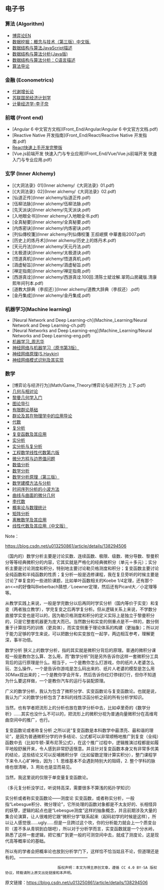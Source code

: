 ## 电子书


### 算法 (Algorithm)
* <a href="Algorithm/algorithmic-game-theory(en).pdf">博弈论EN</a>
* [数据挖掘：概念与技术（第三版）中文版.](Algorithm/数据挖掘：概念与技术（第三版）中文版.pdf)
* [数据结构与算法JavaScript描述](Algorithm/数据结构与算法JavaScript描述.pdf)
* <a href="Algorithm/数据结构与算法分析(Java版).pdf">数据结构与算法分析(Java版)</a>
* [数据结构与算法分析：C语言描述](Algorithm/数据结构与算法分析：C语言描述.pdf)
* [算法导论](Algorithm/算法导论.pdf)

### 金融 (Econometrics)

* [代谢增长论](Econometrics/代谢增长论.pdf)
* [苏联国民经济计划学](Econometrics/苏联国民经济计划学+.pdf)
* [计量经济学-李子奈](Econometrics/计量经济学-李子奈.pdf)


### 前端 (Front end)

* [Angular 6 中文官方文档](Front_End/Angular/Angular 6 中文官方文档.pdf)
* [Reactive Native 开发指南](Front_End/React/Reactive Native 开发指南.pdf)
* [React快速上手开发完整版](Front_End/React/React快速上手开发完整版.pdf)
* [Vue.js前端开发 快速入门与专业应用](Front_End/Vue/Vue.js前端开发 快速入门与专业应用.pdf)

### 玄学 (Inner Alchemy)

* [《大洞法录》01](Inner alchemy/《大洞法录》01.pdf)
* [《大洞法录》02](Inner alchemy/《大洞法录》02.pdf)
* [仙道正传](Inner alchemy/仙道正传.pdf)
* [伍柳法脉](Inner alchemy/伍柳法脉.pdf)
* [先天派诀](Inner alchemy/先天派诀.pdf)
* [入地眼全书](Inner alchemy/入地眼全书.pdf)
* [全真秘要](Inner alchemy/全真秘要.pdf)
* [内炼密诀](Inner alchemy/内炼密诀.pdf)
* [列仙傳校箋](Inner alchemy/列仙傳校箋 王叔岷撰 中華書局2007.pdf)
* [历史上的炼丹术](Inner alchemy/历史上的炼丹术.pdf)
* [天元丹法](Inner alchemy/天元丹法.pdf)
* [太极道诀](Inner alchemy/太极道诀.pdf)
* [悟道真机](Inner alchemy/悟道真机.pdf)
* [涵虚秘旨](Inner alchemy/涵虚秘旨.pdf)
* [禅定指南](Inner alchemy/禅定指南.pdf)
* [西游真诠](Inner alchemy/西游真诠.100回.清陈士斌诠解.翠筠山房藏版.清康熙年间刊本.pdf)
* [道教大辞典（李叔还）](Inner alchemy/道教大辞典（李叔还）.pdf)
* [金丹集成](Inner alchemy/金丹集成.pdf)

### 机器学习(Machine learning)

* [Neural Network and Deep Learning-ch](Machine_Learning/Neural Network and Deep Learning-ch.pdf)
* [Neural Networks and Deep Learning-eng](Machine_Learning/Neural Networks and Deep Learning-eng.pdf)
* [机器学习_周志华](Machine_Learning/机器学习_周志华.pdf)
* [神经网络与机器学习（原书第3版）](Machine_Learning/神经网络与机器学习（原书第3版）.pdf)
* <a href="Machine_Learning/神经网络原理(S.Haykin).pdf">神经网络原理(S.Haykin)</a>
* [神经网络模式识别及其实现](Machine_Learning/神经网络模式识别及其实现.pdf)


### 数学

* [博弈论与经济行为](Math/Game_Theory/博弈论与经济行为 上下.pdf)
* [几何与相对论](Math/Geometric/几何与相对论.pdf)
* [黎曼几何学入门](Math/Geometric/黎曼几何学入门.pdf)
* [图论导引](Math/Group_Theory/图论导引(中文版.原书第2版)-[美]Douglas.B.West-机械工业出版社.pdf)
* [有限群论基础](Math/Group_Theory/有限群论基础.pdf)
* [群论及其在物理学中的应用导论](Math/Group_Theory/群论及其在物理学中的应用导论.pdf)
* [代数](Math/代数(中文版)-[美]迈克尔-阿廷-机械工业出版社.pdf)
* [复分析](Math/复分析(中文版.原书第3版)-[美]Lars.V.Ahlfors-机械工业出版社-2005.pdf)
* [复变函数及其应用](Math/复变函数及其应用(中文版.原书第7版)-[美]James.Ward.Brown-机械工业出版社-2005.pdf)
* [实分析](Math/实分析(中文版.原书第3版)-[美]H.L.Royden-机械工业出版社-2006.pdf)
* [实分析与复分析](Math/实分析与复分析(中文版.原书第3版)-[美]Walter.Rudin-机械工业出版社.pdf)
* [工程数学线性代数第六版](Math/工程数学线性代数第六版.pdf)
* [微分方程与边界值问题](Math/微分方程与边界值问题(高清版).pdf)
* [数值分析](Math/数值分析(中文版.原书第3版)-[美]David.Kincaid-机械工业出版社.pdf)
* [数学分析](Math/数学分析(中文版.原书第2版)-[美]Tom.M.Apostol-机械工业出版社-2006.pdf)
* [数学分析原理（第三版）](Math/数学分析原理（第三版）.pdf)
* [数学建模方法与分析](Math/数学建模方法与分析(中文版.原书第2版)-[新西兰]米尔斯切特-机械工业出版社-2005.pdf)
* [时间序列分析的小波方法](Math/时间序列分析的小波方法(中文版)-[美]珀西瓦尔-程正兴(译)-机械工业出版社-2006.pdf)
* [曲线与曲面的微分几何](Math/曲线与曲面的微分几何(中文版)-[美]Manfredo.Do.Carmo-机械工业出版社.pdf)
* [李代数](Math/李代数.pdf)
* [概率论与数理统计](Math/概率论与数理统计-浙大版（第四版）教材.pdf)
* [矩阵分析](Math/矩阵分析(中文版)-[美]Roger.A.Horm-机械工业出版社-2005.pdf)
* [离散数学及其应用](Math/离散数学及其应用（原书第6版）.Kenneth.H.Rosen.pdf)
* [线性代数及其应用（中文版）](Math/线性代数及其应用（中文版）.pdf)

Note：

https://blog.csdn.net/u013250861/article/details/138294506

（国内的）数学分析主要是讨论实数、连续函数、极限、级数、微分导数、黎曼积分等等经典微积分的内容，它其实就是严格化的经典微积分（单元＋多元）；实分析主要是讨论测度和积分，特别地主要讨论勒贝格测度和积分；复变函数主要讨论全纯函数和半纯函数的性质；复分析一般是选修课程，我在复旦旁听的时候主要是讨论了单复变的一些进阶课题，比如单叶函数相关的Koebe 1/4定理，还有那个an<=n的好像叫Bieberbach猜想／Loewner定理，然后还有Picard大／小定理等等。

从教学实践上来说，一般是学完数分以后再同时学实分析（国内等价于实变）和复变（两者独立教学），学完复变之后再学复分析。但从逻辑关系上来说，不学数分直接学实变也是可以的，因为勒贝格测度和积分的定义实际上是独立于黎曼积分的，只是它整套机器更为庞大而已。当然数分和实变的侧重点是不一样的，数分侧重于计算技巧的训练（更具体），而实变侧重于理论体系的构建（更抽象）；所以对于能力足够的学生来说，可以把数分和实变放在一起学，两边相互参考，理解更深，事半功倍。

数学分析
狭义上的数学分析，指的其实就是微积分背后的原理。普通的微积分课程一般是教你怎么算、怎么用，而“数学分析”则是另外告诉你这样一套微积分工具背后的运行原理是什么。相当于，一个是教你怎么打游戏，你的纸片人老婆怎么玩、怎么操作，一个是告诉你游戏是怎么码出来的、纸片人老婆的模型是怎么用3DMax捏出来的；一个是教你学会开车，然后告诉你红灯停绿灯行，但你不知道为什么要这样做，一个是教你汽车的运行与装配原理。

广义的数学分析，我认为包含了微积分学、实变函数论与复变函数论。也就是说，我认为广义的数学分析包含了本科的线性泛函分析之前的所有分析学知识。

当然，也有学者把流形上的分析也放在数学分析中去，比如卓里奇的《数学分析》……其实也没什么不可以的，把流形上的微积分视为普通向量微积分在高维弯曲空间中的推广，也行。

复变函数论或者称复分析
之所以说“复变函数是本科数学中最漂亮、最和谐的理论”，是因为普通微积分学的许多结论、公式都可以非常顺畅地推广到复变（全纯）函数中去（比如牛顿-莱布尼茨公式），在这个推广过程中，逻辑推演过程都是如履平地般舒展开来，令人感到非常舒适惬意。并且针对复变函数本身又有非常多优美的结论，这些结论又可以反哺微积分学（比如留数定理计算实积分），整门课程学下来令人心旷神怡，因为：1. 思维基本不会遇到特别大的阻碍，2. 整个学科的脉络也很清晰，3. 用处也是显而易见。

当然，我这里说的仅限于单变量复变函数论。

（多元复分析没学过，听说特高深，需要很多不算浅的拓扑学知识）

实分析或者称实变函数论——测度论
实变函数，或者称实分析，一般指“Lebesgue积分、微分理论”，它所处理的函数对象都是不太友好的、长相怪异的妖孽，逻辑的起点也是“Lebesgue测度”这样的抽象概念，并且前期涉及大量的集合论演算，让人很难把它跟“微积分学”联系起来（起码初学的时候是这样），所以让人感觉很……ugly……但是一旦跨过这个坎，你的分析能力就会上一个质变台阶（差不多从青铜到白银吧），所以对于分析学而言，实变函数就是一个分水岭，熟悉了这样一套逻辑，把它推广到更一般的可测空间中去，就成了测度论，这是现代高等概率论的基础。

所以有的学者会把概率论也放到分析学门下，这样恰不恰当姑且不论，但道理还是有的。
————————————————

                            版权声明：本文为博主原创文章，遵循 CC 4.0 BY-SA 版权协议，转载请附上原文出处链接和本声明。
                        
原文链接：https://blog.csdn.net/u013250861/article/details/138294506















